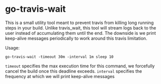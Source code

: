 # go-travis-wait

This is a small utility tool meant to prevent travis from killing long running steps in your build.
Unlike travis_wait, this tool will stream logs back to the user instead of accumulating them until the end.
The downside is we print keep-alive messages periodically to work around this travis limitation.

Usage:
```
go-travis-wait -timeout 30m -interval 1m sleep 10
```
`timeout` specifies the max execution time for this command, we forcefully cancel the build once this deadline exceeds.
`interval` specifies the frequency at which we will print keep-alive messages
